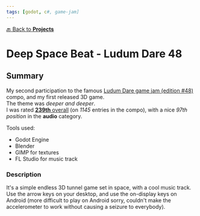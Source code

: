 ```yaml
---
tags: [godot, c#, game-jam]
---
```

[:back: Back to **Projects**](../)
# Deep Space Beat - Ludum Dare 48

<ProjectCard
    language="Godot/C#"
    date="2021"
    status="finished"
    url="https://github.com/Srynetix/ludumdare48"
    :screenshots="[$withBase('/images/deep-space-beat.gif')]"
/>

## Summary

My second participation to the famous [Ludum Dare game jam (edition #48)](https://ldjam.com/events/ludum-dare/48/) compo, and my first released 3D game.  
The theme was *deeper and deeper*.  
I was rated [**239th** overall](https://ldjam.com/events/ludum-dare/48/deep-space-beat) (on *1145* entries in the compo), with a nice *97th position* in the **audio** category.

Tools used:
- Godot Engine
- Blender
- GIMP for textures
- FL Studio for music track

### Description

It's a simple endless 3D tunnel game set in space, with a cool music track.
Use the arrow keys on your desktop, and use the on-display keys on Android (more difficult to play on Android sorry, couldn't make the accelerometer to work without causing a seizure to everybody).
